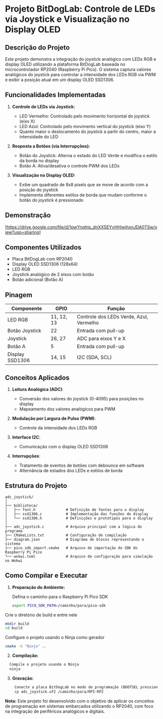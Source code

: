 # Projeto BitDogLab: Controle de LEDs via Joystick e Visualização no Display OLED

## Descrição do Projeto

Este projeto demonstra a integração do joystick analógico com LEDs RGB e display OLED utilizando a plataforma BitDogLab baseada no microcontrolador RP2040 (Raspberry Pi Pico). O sistema captura valores analógicos do joystick para controlar a intensidade dos LEDs RGB via PWM e exibir a posição atual em um display OLED SSD1306.

## Funcionalidades Implementadas

1. **Controle de LEDs via Joystick:**
   - LED Vermelho: Controlado pelo movimento horizontal do joystick (eixo X)
   - LED Azul: Controlado pelo movimento vertical do joystick (eixo Y)
   - Quanto maior o deslocamento do joystick a partir do centro, maior a intensidade do LED

2. **Resposta a Botões (via Interrupções):**
   - Botão do Joystick: Alterna o estado do LED Verde e modifica o estilo da borda no display
   - Botão A: Ativa/desativa o controle PWM dos LEDs

3. **Visualização no Display OLED:**
   - Exibe um quadrado de 8x8 pixels que se move de acordo com a posição do joystick
   - Implementa diferentes estilos de borda que mudam conforme o botão do joystick é pressionado

## Demonstração

[https://drive.google.com/file/d/1pwYnqhts_dnXXSEYvHHiwihxnJDA0TSw/view?usp=sharing]

## Componentes Utilizados

- Placa BitDogLab com RP2040
- Display OLED SSD1306 (128x64)
- LED RGB
- Joystick analógico de 2 eixos com botão
- Botão adicional (Botão A)

## Pinagem

| Componente      | GPIO          | Função                            |
|-----------------|---------------|-----------------------------------|
| LED RGB         | 11, 12, 13    | Controle dos LEDs Verde, Azul, Vermelho |
| Botão Joystick  | 22            | Entrada com pull-up              |
| Joystick        | 26, 27        | ADC para eixos Y e X              |
| Botão A         | 5             | Entrada com pull-up              |
| Display SSD1306 | 14, 15        | I2C (SDA, SCL)                   |

## Conceitos Aplicados

1. **Leitura Analógica (ADC)**:
   - Conversão dos valores do joystick (0-4095) para posições no display
   - Mapeamento dos valores analógicos para PWM

2. **Modulação por Largura de Pulso (PWM)**:
   - Controle da intensidade dos LEDs RGB

3. **Interface I2C**:
   - Comunicação com o display OLED SSD1306

4. **Interrupções**:
   - Tratamento de eventos de botões com debounce em software
   - Alternância de estados dos LEDs e estilos de borda

## Estrutura do Projeto

```
adc_joystick/
│
├── biblioteca/
│   ├── font.h              # Definição de fontes para o display
│   ├── ssd1306.c           # Implementação das funções do display
│   └── ssd1306.h           # Definições e protótipos para o display
│
├── adc_joystick.c          # Arquivo principal com a lógica do programa
├── CMakeLists.txt          # Configuração de compilação
├── diagram.json            # Diagrama de blocos representando o sistema
├── pico_sdk_import.cmake   # Arquivo de importação do SDK do Raspberry Pi Pico
└── wokwi.toml              # Arquivo de configuração para simulação no Wokwi

```

## Como Compilar e Executar

1. **Preparação do Ambiente:**
   
    Defina o caminho para o Raspberry Pi Pico SDK
    ```bash
    export PICO_SDK_PATH=/caminho/para/pico-sdk
    ```

Crie o diretório de build e entre nele
```bash
mkdir build
cd build
```

Configure o projeto usando o Ninja como gerador
```bash
cmake -G "Ninja" ..
 ```

2. **Compilação:**
```bash
  Compile o projeto usando o Ninja
  ninja
```

3. **Gravação:**
   ```bash
    Conecte a placa BitDogLab no modo de programação (BOOTSEL pressionado durante reset)
    cp adc_joystick.uf2 /caminho/para/RPI-RP2
   ```

**Nota:** Este projeto foi desenvolvido com o objetivo de aplicar os conceitos de programação em sistemas embarcados utilizando o RP2040, com foco na integração de periféricos analógicos e digitais.